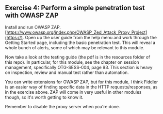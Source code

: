 Exercise 4: Perform a simple penetration test with OWASP ZAP
-----

Install and run OWASP ZAP. [https://www.owasp.org/index.php/OWASP_Zed_Attack_Proxy_Project](https://). Open up the user guide from the help menu and work through the Getting Started page, including the basic penetration test. This will reveal a whole bunch of alerts, some of which may be relevant to this module.

Now take a look at the testing guide (the pdf is in the resources folder of this repo). In particular, for this module, see the chapter on session management, specifically OTG-SESS-004, page  93. This section is heavy on inspection, review and manual test rather than automation.

You can write extensions for OWASP ZAP, but for this module, I think Fiddler is an easier way of finding specific data in the HTTP requests/responses, as in the exercise above. ZAP will come in very useful in other modules though, so it's worth getting to know it.

Remember to disable the proxy server when you're done.


